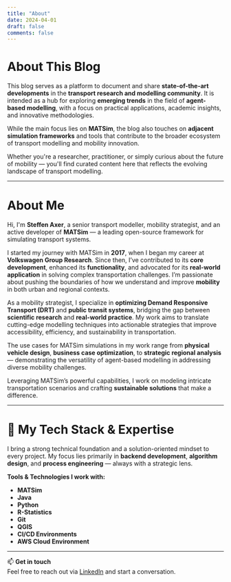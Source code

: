 ```yaml
---
title: "About"
date: 2024-04-01
draft: false
comments: false
---
```


# About This Blog

This blog serves as a platform to document and share **state-of-the-art developments** in the **transport research and modelling community**. It is intended as a hub for exploring **emerging trends** in the field of **agent-based modelling**, with a focus on practical applications, academic insights, and innovative methodologies.

While the main focus lies on **MATSim**, the blog also touches on **adjacent simulation frameworks** and tools that contribute to the broader ecosystem of transport modelling and mobility innovation.

Whether you're a researcher, practitioner, or simply curious about the future of mobility — you'll find curated content here that reflects the evolving landscape of transport modelling.

---

# About Me

Hi, I'm **Steffen Axer**, a senior transport modeller, mobility strategist, and an active developer of **MATSim** — a leading open-source framework for simulating transport systems.

I started my journey with MATSim in **2017**, when I began my career at **Volkswagen Group Research**. Since then, I’ve contributed to its **core development**, enhanced its **functionality**, and advocated for its **real-world application** in solving complex transportation challenges. I’m passionate about pushing the boundaries of how we understand and improve **mobility** in both urban and regional contexts.

As a mobility strategist, I specialize in **optimizing Demand Responsive Transport (DRT)** and **public transit systems**, bridging the gap between **scientific research** and **real-world practice**. My work aims to translate cutting-edge modelling techniques into actionable strategies that improve accessibility, efficiency, and sustainability in transportation.

The use cases for MATSim simulations in my work range from **physical vehicle design**, **business case optimization**, to **strategic regional analysis** — demonstrating the versatility of agent-based modelling in addressing diverse mobility challenges.

Leveraging MATSim’s powerful capabilities, I work on modeling intricate transportation scenarios and crafting **sustainable solutions** that make a difference.

---

# 🧠 My Tech Stack & Expertise

I bring a strong technical foundation and a solution-oriented mindset to every project. My focus lies primarily in **backend development**, **algorithm design**, and **process engineering** — always with a strategic lens.

**Tools & Technologies I work with:**

- **MATSim**
- **Java**
- **Python**
- **R-Statistics**
- **Git**
- **QGIS**
- **CI/CD Environments**
- **AWS Cloud Environment**

---

📫 **Get in touch**  
Feel free to reach out via [LinkedIn](https://www.linkedin.com/in/steffenaxer) and start a conversation.
